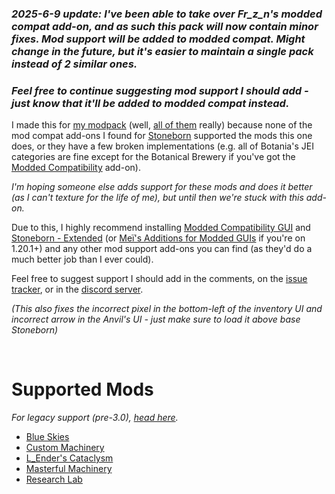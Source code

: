 ### _2025-6-9 update: I've been able to take over Fr_z_n's modded compat add-on, and as such this pack will now contain minor fixes. Mod support will be added to modded compat. Might change in the future, but it's easier to maintain a single pack instead of 2 similar ones._

### _Feel free to continue suggesting mod support I should add - just know that it'll be added to modded compat instead._

I made this for [my modpack](https://www.curseforge.com/minecraft/modpacks/teoe-2) (well, [all of them](https://www.curseforge.com/members/vizthex/projects?page=1&pageSize=20&sortBy=ReleaseDate&sortOrder=Desc&classIds=4471) really) because none of the mod compat add-ons I found for [Stoneborn](https://www.curseforge.com/minecraft/texture-packs/stoneborn) supported the mods this one does, or they have a few broken implementations (e.g. all of Botania's JEI categories are fine except for the Botanical Brewery if you've got the [Modded Compatibility](https://www.curseforge.com/minecraft/texture-packs/stoneborn-modded-compatibility-sbmc) add-on).

_I'm hoping someone else adds support for these mods and does it better (as I can't texture for the life of me), but until then we're stuck with this add-on._

Due to this, I highly recommend installing [Modded Compatibility GUI](https://www.curseforge.com/minecraft/texture-packs/stoneborn-modded-compatibility-sbmc) and [Stoneborn - Extended](https://www.curseforge.com/minecraft/texture-packs/stoneborn-extended) (or [Meï's Additions for Modded GUIs](https://www.curseforge.com/minecraft/texture-packs/stoneborn-meis-additions-for-modded-guis) if you're on 1.20.1+) and any other mod support add-ons you can find (as they'd do a much better job than I ever could).

Feel free to suggest support I should add in the comments, on the [issue tracker](https://github.com/vizthex123/StonebornMissingMods/issues), or in the [discord server](https://discord.com/invite/NtwzA6X).

*(This also fixes the incorrect pixel in the bottom-left of the inventory UI and incorrect arrow in the Anvil's UI - just make sure to load it above base Stoneborn)*

<br />

# Supported Mods

_For legacy support (pre-3.0), [head here](https://github.com/vizthex123/StonebornMissingMods/blob/main/CFAssets/support_table.md)._

* [Blue Skies](https://www.curseforge.com/minecraft/mc-mods/blue-skies)
* [Custom Machinery](https://www.curseforge.com/minecraft/mc-mods/custom-machinery)
* [L_Ender's Cataclysm](https://www.curseforge.com/minecraft/mc-mods/lendercataclysm)
* [Masterful Machinery](https://www.curseforge.com/minecraft/mc-mods/masterful-machinery)
* [Research Lab](https://www.curseforge.com/minecraft/mc-mods/research-lab)